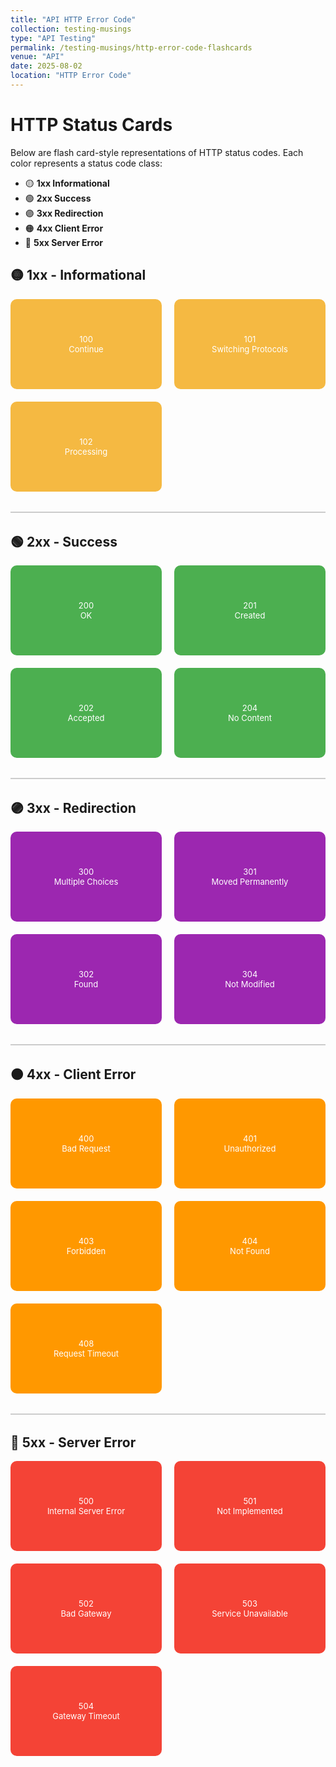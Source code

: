 ```yaml
---
title: "API HTTP Error Code"
collection: testing-musings
type: "API Testing"
permalink: /testing-musings/http-error-code-flashcards
venue: "API"
date: 2025-08-02
location: "HTTP Error Code"
---
```



<style>
.card-grid {
  display: grid;
  grid-template-columns: repeat(auto-fit, minmax(160px, 1fr));
  gap: 20px;
}
.card {
  background-color: #eee;
  color: #fff;
  text-align: center;
  padding: 0.75rem;
  border-radius: 10px;
  height: 120px;
  display: flex;
  flex-direction: column;
  justify-content: center;
  align-items: center;
  transition: transform 0.3s ease;
  position: relative;
  cursor: pointer;
}
.card:hover {
  transform: rotateY(180deg);
}
.card.yellow { background: #f5b942; }
.card.green { background: #4caf50; }
.card.purple { background: #9c27b0; }
.card.orange { background: #ff9800; }
.card.red { background: #f44336; }
hr {
  margin: 2rem 0;
  border: none;
  height: 2px;
  background: #ccc;
}
.card-front, .card-back {
  position: absolute;
  width: 100%;
  height: 100%;
  backface-visibility: hidden;
  display: flex;
  flex-direction: column;
  justify-content: center;
  align-items: center;
  padding: 10px;
  font-size: 13px;
  text-align: center;
}
.card-back {
  transform: rotateY(180deg);
  color: #fff;
}
.card-container {
  perspective: 1000px;
}
</style>

# HTTP Status Cards

Below are flash card-style representations of HTTP status codes.
Each color represents a status code class:

- 🟡 **1xx Informational**  
- 🟢 **2xx Success**  
- 🟣 **3xx Redirection**  
- 🟠 **4xx Client Error**  
- 🔴 **5xx Server Error**

## 🟡 1xx - Informational

<div class="card-grid">
  <div class="card yellow">
    <div class="card-front">100<br>Continue</div>
    <div class="card-back">The server has received the request headers and the client should proceed to send the request body.</div>
  </div>
  <div class="card yellow">
    <div class="card-front">101<br>Switching Protocols</div>
    <div class="card-back">The requester has asked the server to switch protocols and the server has agreed.</div>
  </div>
  <div class="card yellow">
    <div class="card-front">102<br>Processing</div>
    <div class="card-back">The server is processing the request but no response is available yet.</div>
  </div>
</div>

---

## 🟢 2xx - Success

<div class="card-grid">
  <div class="card green">
    <div class="card-front">200<br>OK</div>
    <div class="card-back">The request succeeded and the server returned the requested resource.</div>
  </div>
  <div class="card green">
    <div class="card-front">201<br>Created</div>
    <div class="card-back">The request succeeded and a new resource was created.</div>
  </div>
  <div class="card green">
    <div class="card-front">202<br>Accepted</div>
    <div class="card-back">The request was accepted but not yet processed.</div>
  </div>
  <div class="card green">
    <div class="card-front">204<br>No Content</div>
    <div class="card-back">The request succeeded but there is no content to send back.</div>
  </div>
</div>

---

## 🟣 3xx - Redirection

<div class="card-grid">
  <div class="card purple">
    <div class="card-front">300<br>Multiple Choices</div>
    <div class="card-back">There are multiple options for the resource that the client may follow.</div>
  </div>
  <div class="card purple">
    <div class="card-front">301<br>Moved Permanently</div>
    <div class="card-back">The resource has been permanently moved to a new URL.</div>
  </div>
  <div class="card purple">
    <div class="card-front">302<br>Found</div>
    <div class="card-back">The resource is temporarily located at a different URL.</div>
  </div>
  <div class="card purple">
    <div class="card-front">304<br>Not Modified</div>
    <div class="card-back">The resource has not been modified since the last request.</div>
  </div>
</div>

---

## 🟠 4xx - Client Error

<div class="card-grid">
  <div class="card orange">
    <div class="card-front">400<br>Bad Request</div>
    <div class="card-back">The server could not understand the request due to invalid syntax.</div>
  </div>
  <div class="card orange">
    <div class="card-front">401<br>Unauthorized</div>
    <div class="card-back">Authentication is required to access the resource.</div>
  </div>
  <div class="card orange">
    <div class="card-front">403<br>Forbidden</div>
    <div class="card-back">The server understands the request but refuses to authorize it.</div>
  </div>
  <div class="card orange">
    <div class="card-front">404<br>Not Found</div>
    <div class="card-back">The server can’t find the requested resource.</div>
  </div>
  <div class="card orange">
    <div class="card-front">408<br>Request Timeout</div>
    <div class="card-back">The server timed out waiting for the request.</div>
  </div>
</div>

---

## 🔴 5xx - Server Error

<div class="card-grid">
  <div class="card red">
    <div class="card-front">500<br>Internal Server Error</div>
    <div class="card-back">The server encountered an unexpected condition that prevented it from fulfilling the request.</div>
  </div>
  <div class="card red">
    <div class="card-front">501<br>Not Implemented</div>
    <div class="card-back">The server does not support the functionality required to fulfill the request.</div>
  </div>
  <div class="card red">
    <div class="card-front">502<br>Bad Gateway</div>
    <div class="card-back">The server received an invalid response from the upstream server.</div>
  </div>
  <div class="card red">
    <div class="card-front">503<br>Service Unavailable</div>
    <div class="card-back">The server is not ready to handle the request. Try again later.</div>
  </div>
  <div class="card red">
    <div class="card-front">504<br>Gateway Timeout</div>
    <div class="card-back">The server didn’t receive a timely response from an upstream server.</div>
  </div>
</div>
